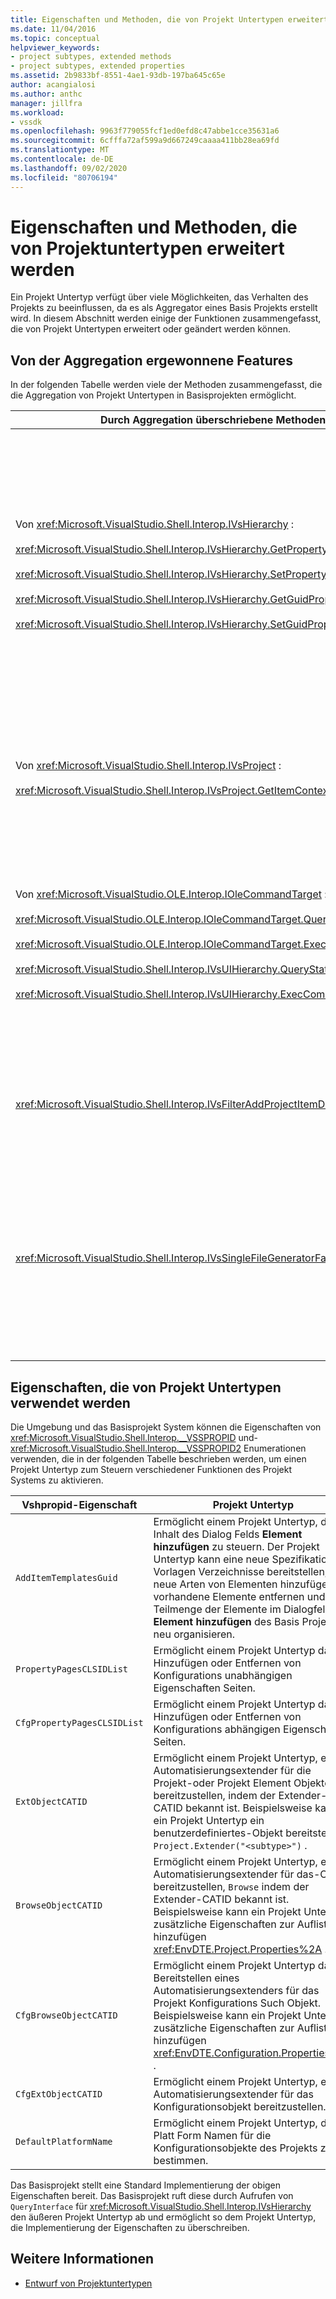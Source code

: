 ```yaml
---
title: Eigenschaften und Methoden, die von Projekt Untertypen erweitert werden | Microsoft-Dokumentation
ms.date: 11/04/2016
ms.topic: conceptual
helpviewer_keywords:
- project subtypes, extended methods
- project subtypes, extended properties
ms.assetid: 2b9833bf-8551-4ae1-93db-197ba645c65e
author: acangialosi
ms.author: anthc
manager: jillfra
ms.workload:
- vssdk
ms.openlocfilehash: 9963f779055fcf1ed0efd8c47abbe1cce35631a6
ms.sourcegitcommit: 6cfffa72af599a9d667249caaaa411bb28ea69fd
ms.translationtype: MT
ms.contentlocale: de-DE
ms.lasthandoff: 09/02/2020
ms.locfileid: "80706194"
---
```

# <a name="properties-and-methods-extended-by-project-subtypes"></a>Eigenschaften und Methoden, die von Projektuntertypen erweitert werden
Ein Projekt Untertyp verfügt über viele Möglichkeiten, das Verhalten des Projekts zu beeinflussen, da es als Aggregator eines Basis Projekts erstellt wird. In diesem Abschnitt werden einige der Funktionen zusammengefasst, die von Projekt Untertypen erweitert oder geändert werden können.

## <a name="features-gained-by-aggregation"></a>Von der Aggregation ergewonnene Features
 In der folgenden Tabelle werden viele der Methoden zusammengefasst, die die Aggregation von Projekt Untertypen in Basisprojekten ermöglicht.

|Durch Aggregation überschriebene Methoden|Projekt Untertyp|
|---------------------------------------|---------------------|
|Von <xref:Microsoft.VisualStudio.Shell.Interop.IVsHierarchy> :<br /><br /> <xref:Microsoft.VisualStudio.Shell.Interop.IVsHierarchy.GetProperty%2A><br /><br /> <xref:Microsoft.VisualStudio.Shell.Interop.IVsHierarchy.SetProperty%2A><br /><br /> <xref:Microsoft.VisualStudio.Shell.Interop.IVsHierarchy.GetGuidProperty%2A><br /><br /> <xref:Microsoft.VisualStudio.Shell.Interop.IVsHierarchy.SetGuidProperty%2A>|Ermöglicht einem Projekt Untertyp das<br /><br /> -Ändern Sie die Beschriftung und das Symbol des Projekt Knotens.<br />: Das Projekt Objekt wird vollständig überschrieben `Browse` .<br />-Steuern Sie, ob das Projekt umbenannt werden kann.<br />-Steuerelement Sortierreihenfolge.<br />-Steuern Sie den Benutzer Kontext für die dynamische Hilfe.|
|Von <xref:Microsoft.VisualStudio.Shell.Interop.IVsProject> :<br /><br /> <xref:Microsoft.VisualStudio.Shell.Interop.IVsProject.GetItemContext%2A>|Ermöglicht einem Projekt Untertyp, zu steuern, welche Kontext Dienste für Designer und Editoren bereitgestellt werden.|
|Von <xref:Microsoft.VisualStudio.OLE.Interop.IOleCommandTarget> :<br /><br /> <xref:Microsoft.VisualStudio.OLE.Interop.IOleCommandTarget.QueryStatus%2A><br /><br /> <xref:Microsoft.VisualStudio.OLE.Interop.IOleCommandTarget.Exec%2A><br /><br /> <xref:Microsoft.VisualStudio.Shell.Interop.IVsUIHierarchy.QueryStatusCommand%2A><br /><br /> <xref:Microsoft.VisualStudio.Shell.Interop.IVsUIHierarchy.ExecCommand%2A>|Ermöglicht einem Projekt Untertyp das<br /><br /> -Nehmen Sie an der Befehls Weiterleitung für Projekt Befehle Teil.<br />-Hinzufügen, entfernen oder Deaktivieren von Project Ambient-Befehlen und Projektmappen-Explorer aktiven Befehlen.|
|<xref:Microsoft.VisualStudio.Shell.Interop.IVsFilterAddProjectItemDlg2>|Ermöglicht dem Projekt Untertyp das Filtern, was dem Benutzer im Dialogfeld **Neues Element hinzufügen** angezeigt wird.|
|<xref:Microsoft.VisualStudio.Shell.Interop.IVsSingleFileGeneratorFactory>|Ermöglicht einem Projekt Untertyp das<br /><br /> -Ermitteln des Standard Generators, wenn eine Dateierweiterung angegeben ist.<br />-Ordnen Sie einem COM-Objekt einen lesbaren Generator Namen zu.|

## <a name="properties-used-by-project-subtypes"></a>Eigenschaften, die von Projekt Untertypen verwendet werden
 Die Umgebung und das Basisprojekt System können die Eigenschaften von <xref:Microsoft.VisualStudio.Shell.Interop.__VSSPROPID> und- <xref:Microsoft.VisualStudio.Shell.Interop.__VSSPROPID2> Enumerationen verwenden, die in der folgenden Tabelle beschrieben werden, um einen Projekt Untertyp zum Steuern verschiedener Funktionen des Projekt Systems zu aktivieren.

|Vshpropid-Eigenschaft|Projekt Untertyp|
|------------------------|---------------------|
|`AddItemTemplatesGuid`|Ermöglicht einem Projekt Untertyp, den Inhalt des Dialog Felds **Element hinzufügen** zu steuern. Der Projekt Untertyp kann eine neue Spezifikation für Vorlagen Verzeichnisse bereitstellen, neue Arten von Elementen hinzufügen, vorhandene Elemente entfernen und eine Teilmenge der Elemente im Dialogfeld **Element hinzufügen** des Basis Projekts neu organisieren.|
|`PropertyPagesCLSIDList`|Ermöglicht einem Projekt Untertyp das Hinzufügen oder Entfernen von Konfigurations unabhängigen Eigenschaften Seiten.|
|`CfgPropertyPagesCLSIDList`|Ermöglicht einem Projekt Untertyp das Hinzufügen oder Entfernen von Konfigurations abhängigen Eigenschaften Seiten.|
|`ExtObjectCATID`|Ermöglicht einem Projekt Untertyp, einen Automatisierungsextender für die Projekt-oder Projekt Element Objekte bereitzustellen, indem der Extender-CATID bekannt ist. Beispielsweise kann ein Projekt Untertyp ein benutzerdefiniertes-Objekt bereitstellen `Project.Extender("<subtype>")` .|
|`BrowseObjectCATID`|Ermöglicht einem Projekt Untertyp, einen Automatisierungsextender für das-Objekt bereitzustellen, `Browse` indem der Extender-CATID bekannt ist. Beispielsweise kann ein Projekt Untertyp zusätzliche Eigenschaften zur Auflistung hinzufügen <xref:EnvDTE.Project.Properties%2A> .|
|`CfgBrowseObjectCATID`|Ermöglicht einem Projekt Untertyp das Bereitstellen eines Automatisierungsextenders für das Projekt Konfigurations Such Objekt. Beispielsweise kann ein Projekt Untertyp zusätzliche Eigenschaften zur Auflistung hinzufügen <xref:EnvDTE.Configuration.Properties%2A> .|
|`CfgExtObjectCATID`|Ermöglicht einem Projekt Untertyp, einen Automatisierungsextender für das Konfigurationsobjekt bereitzustellen.|
|`DefaultPlatformName`|Ermöglicht einem Projekt Untertyp, den Platt Form Namen für die Konfigurationsobjekte des Projekts zu bestimmen.|

 Das Basisprojekt stellt eine Standard Implementierung der obigen Eigenschaften bereit. Das Basisprojekt ruft diese durch Aufrufen von `QueryInterface` für <xref:Microsoft.VisualStudio.Shell.Interop.IVsHierarchy> den äußeren Projekt Untertyp ab und ermöglicht so dem Projekt Untertyp, die Implementierung der Eigenschaften zu überschreiben.

## <a name="see-also"></a>Weitere Informationen
- [Entwurf von Projektuntertypen](../../extensibility/internals/project-subtypes-design.md)
